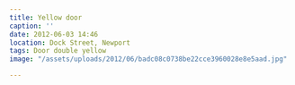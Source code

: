 ```yaml
---
title: Yellow door
caption: ''
date: 2012-06-03 14:46
location: Dock Street, Newport
tags: Door double yellow
image: "/assets/uploads/2012/06/badc08c0738be22cce3960028e8e5aad.jpg"

---
```

